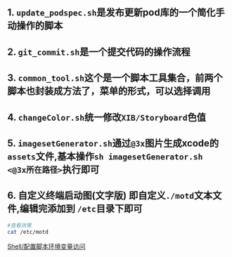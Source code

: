 ## 1. `update_podspec.sh`是发布更新pod库的一个简化手动操作的脚本
## 2. `git_commit.sh`是一个提交代码的操作流程
## 3. `common_tool.sh`这个是一个脚本工具集合，前两个脚本也封装成方法了，菜单的形式，可以选择调用
## 4. `changeColor.sh`统一修改`XIB/Storyboard`色值
## 5. `imagesetGenerator.sh`通过`@3x`图片生成xcode的`assets`文件,基本操作`sh imagesetGenerator.sh  <@3x所在路径>`执行即可
## 6. 自定义终端启动图(文字版) 即自定义`./motd`文本文件,编辑完添加到 `/etc`目录下即可
```bash
#查看效果
cat /etc/motd
```

[Shell/配置脚本环境变量访问](https://github.com/WangGuibin/WGBToolsConfigRepository/tree/master/Shell/%E9%85%8D%E7%BD%AE%E8%84%9A%E6%9C%AC%E7%8E%AF%E5%A2%83%E5%8F%98%E9%87%8F%E8%AE%BF%E9%97%AE)